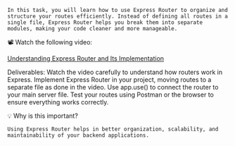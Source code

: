     In this task, you will learn how to use Express Router to organize and structure your routes efficiently. Instead of defining all routes in a single file, Express Router helps you break them into separate modules, making your code cleaner and more manageable.

📽️ Watch the following video:

[Understanding Express Router and Its Implementation](https://www.loom.com/share/056c6657b3044bfea929cdfb2cfc7975?sid=c7e54207-e8bb-4ae8-90bc-bb342e4c95d7)

Deliverables:
    Watch the video carefully to understand how routers work in Express.
    Implement Express Router in your project, moving routes to a separate file as done in the video.
    Use app.use() to connect the router to your main server file.
    Test your routes using Postman or the browser to ensure everything works correctly.

💡 Why is this important?

    Using Express Router helps in better organization, scalability, and maintainability of your backend applications.
